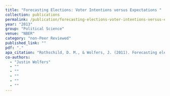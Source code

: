 ```yaml
---
title: "Forecasting Elections: Voter Intentions versus Expectations "
collection: publications
permalink: /publication/forecasting-elections-voter-intentions-versus-expectations
year: "2013"
group: "Political Science"
venue: "NBER"
category: "non-Peer Reviewed"
published_link: ""
pdf: "."
apa_citation: "Rothschild, D. M., & Wolfers, J. (2011). Forecasting elections: Voter intentions versus expectations. Available at SSRN 1884644."
co-authors:
  - "Justin Wolfers"
  - ""
  - ""
  - ""
  - ""
  - ""
---
```

